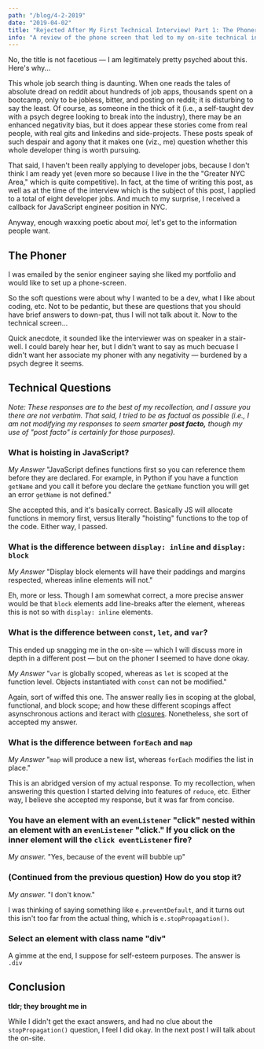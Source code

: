 ```yaml
---
path: "/blog/4-2-2019"
date: "2019-04-02"
title: "Rejected After My First Technical Interview! Part 1: The Phoner"
info: "A review of the phone screen that led to my on-site technical interview."
--- 
```


No, the title is not facetious &mdash; I am legitimately pretty psyched about this. Here's why...

This whole job search thing is daunting. When one reads the tales of absolute dread on reddit about hundreds of job apps, thousands spent on a bootcamp, only to be jobless, bitter, and posting on reddit; it is disturbing to say the least. Of course, as someone in the thick of it (i.e., a self-taught dev with a psych degree looking to break into the industry), there may be an enhanced negativity bias, but it does appear these stories come from real people, with real gits and linkedins and side-projects. These posts speak of such despair and agony that it makes one (viz., me) question whether this whole developer thing is worth pursuing.

That said, I haven't been really applying to developer jobs, because I don't think I am ready yet (even more so because I live in the the "Greater NYC Area," which is quite competitive). In fact, at the time of writing this post, as well as at the time of the interview which is the subject of this post, I applied to a total of eight developer jobs. And much to my surprise, I received a callback for JavaScript engineer position in NYC. 

Anyway, enough waxxing poetic about *moi,* let's get to the information people want.

## The Phoner
I was emailed by the senior engineer saying she liked my portfolio and would like to set up a phone-screen. 

So the soft questions were about why I wanted to be a dev, what I like about coding, etc. Not to be pedantic, but these are questions that you should have brief answers to down-pat, thus I will not talk about it. Now to the technical screen... 

Quick anecdote, it sounded like the interviewer was on speaker in a stair-well. I could barely hear her, but I didn't want to say as much becuase I didn't want her associate my phoner with any negativity &mdash; burdened by a psych degree it seems.

## Technical Questions

*Note: These responses are to the best of my recollection, and I assure you there are not verbatim. That said, I tried to be as factual as possible (i.e., I am not modifying my responses to seem smarter **post facto,** though my use of "post facto" is certainly for those purposes).*

### What is hoisting in JavaScript?
*My Answer* "JavaScript defines functions first so you can reference them before they are declared. For example, in Python if you have a function `getName` and you call it before you declare the `getName` function you will get an error `getName` is not defined."

She accepted this, and it's basically correct. Basically JS will allocate functions in memory first, versus literally "hoisting" functions to the top of the code. Either way, I passed.

### What is the difference between `display: inline` and `display: block`
*My Answer* "Display block elements will have their paddings and margins respected, whereas inline elements will not."

Eh, more or less. Though I am somewhat correct, a more precise answer would be that `block` elements add line-breaks after the element, whereas this is not so with `display: inline` elements.

### What is the difference between `const`, `let`, and `var`?
This ended up snagging me in the on-site &mdash; which I will discuss more in depth in a different post &mdash; but on the phoner I seemed to have done okay. 

*My Answer* "`var` is globally scoped, whereas as `let` is scoped at the function level. Objects instantiated with `const` can not be modified."

Again, sort of wiffed this one. The answer really lies in scoping at the global, functional, and block scope; and how these different scopings affect asynschronous actions and iteract with [closures](https://developer.mozilla.org/en-US/docs/Web/JavaScript/Closures). Nonetheless, she sort of accepted my answer.

### What is the difference between `forEach` and `map`
*My Answer* "`map` will produce a new list, whereas `forEach` modifies the list in place."

This is an abridged version of my actual response. To my recollection, when answering this question I started delving into features of `reduce`, etc. Either way, I believe she accepted my response, but it was far from concise.

### You have an element with an `evenListener` "click" nested within an element with an `evenListener` "click." If you click on the inner element will the `click eventListener` fire?

*My answer.* "Yes, because of the event will bubble up"

### (Continued from the previous question) How do you stop it?

*My answer.* "I don't know."

I was thinking of saying something like `e.preventDefault`, and it turns out this isn't too far from the actual thing, which is `e.stopPropagation()`.

### Select an element with class name "div" 
A gimme at the end, I suppose for self-esteem purposes. The answer is `.div`


## Conclusion

**tldr; they brought me in**

While I didn't get the exact answers, and had no clue about the `stopPropagation()` question, I feel I did okay. In the next post I will talk about the on-site.